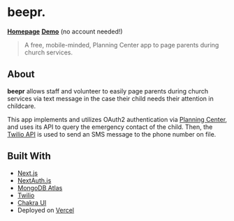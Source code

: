# beepr.

**[Homepage](https://beepr.vercel.app)**
**[Demo](https://beepr.vercel.app/demo)** (no account needed!)

> A free, mobile-minded, Planning Center app to page parents during church services.

## About

**beepr** allows staff and volunteer to easily page parents during church services via text message in the case their child needs their attention in childcare.

This app implements and utilizes OAuth2 authentication via [Planning Center](https://planning.center/), and uses its API to query the emergency contact of the child. Then, the [Twilio API](https://www.twilio.com/) is used to send an SMS message to the phone number on file.

## Built With

- [Next.js](https://nextjs.org/)
- [NextAuth.js](https://next-auth.js.org/)
- [MongoDB Atlas](https://www.mongodb.com/cloud/atlas)
- [Twilio](https://www.twilio.com/)
- [Chakra UI](https://chakra-ui.com/)
- Deployed on [Vercel](https://vercel.com/)
